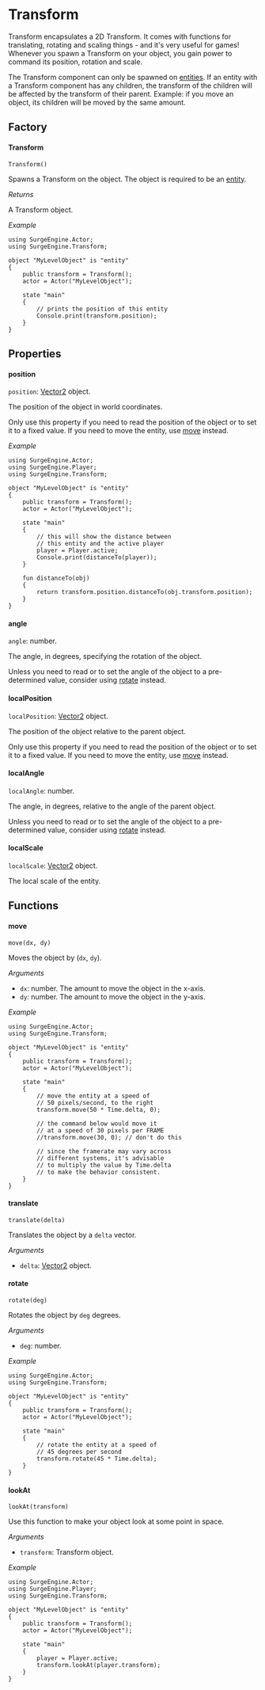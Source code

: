 Transform
=========

Transform encapsulates a 2D Transform. It comes with functions for translating, rotating and scaling things - and it's very useful for games! Whenever you spawn a Transform on your object, you gain power to command its position, rotation and scale.

The Transform component can only be spawned on [entities](entity). If an entity with a Transform component has any children, the transform of the children will be affected by the transform of their parent. Example: if you move an object, its children will be moved by the same amount.

Factory
-------

#### Transform

`Transform()`

Spawns a Transform on the object. The object is required to be an [entity](entity).

*Returns*

A Transform object.

*Example*
```
using SurgeEngine.Actor;
using SurgeEngine.Transform;

object "MyLevelObject" is "entity"
{
    public transform = Transform();
    actor = Actor("MyLevelObject");

    state "main"
    {
        // prints the position of this entity
        Console.print(transform.position);
    }
}
```

Properties
----------

#### position

`position`: [Vector2](vector2) object.

The position of the object in world coordinates.

Only use this property if you need to read the position of the object or to set it to a fixed value. If you need to move the entity, use [move](#move) instead.

*Example*
```
using SurgeEngine.Actor;
using SurgeEngine.Player;
using SurgeEngine.Transform;

object "MyLevelObject" is "entity"
{
    public transform = Transform();
    actor = Actor("MyLevelObject");

    state "main"
    {
        // this will show the distance between
        // this entity and the active player
        player = Player.active;
        Console.print(distanceTo(player));
    }

    fun distanceTo(obj)
    {
        return transform.position.distanceTo(obj.transform.position);
    }
}
```

#### angle

`angle`: number.

The angle, in degrees, specifying the rotation of the object.

Unless you need to read or to set the angle of the object to a pre-determined value, consider using [rotate](#rotate) instead.

#### localPosition

`localPosition`: [Vector2](Vector2) object.

The position of the object relative to the parent object.

Only use this property if you need to read the position of the object or to set it to a fixed value. If you need to move the entity, use [move](#move) instead.

#### localAngle

`localAngle`: number.

The angle, in degrees, relative to the angle of the parent object.

Unless you need to read or to set the angle of the object to a pre-determined value, consider using [rotate](#rotate) instead.

#### localScale

`localScale`: [Vector2](Vector2) object.

The local scale of the entity.

Functions
---------

#### move

`move(dx, dy)`

Moves the object by (`dx`, `dy`).

*Arguments*

* `dx`: number. The amount to move the object in the x-axis.
* `dy`: number. The amount to move the object in the y-axis.

*Example*
```
using SurgeEngine.Actor;
using SurgeEngine.Transform;

object "MyLevelObject" is "entity"
{
    public transform = Transform();
    actor = Actor("MyLevelObject");

    state "main"
    {
        // move the entity at a speed of
        // 50 pixels/second, to the right
        transform.move(50 * Time.delta, 0);

        // the command below would move it
        // at a speed of 30 pixels per FRAME
        //transform.move(30, 0); // don't do this

        // since the framerate may vary across
        // different systems, it's advisable
        // to multiply the value by Time.delta
        // to make the behavior consistent.
    }
}
```

#### translate

`translate(delta)`

Translates the object by a `delta` vector.

*Arguments*

* `delta`: [Vector2](vector2) object.

#### rotate

`rotate(deg)`

Rotates the object by `deg` degrees.

*Arguments*

* `deg`: number.

*Example*
```
using SurgeEngine.Actor;
using SurgeEngine.Transform;

object "MyLevelObject" is "entity"
{
    public transform = Transform();
    actor = Actor("MyLevelObject");

    state "main"
    {
        // rotate the entity at a speed of
        // 45 degrees per second
        transform.rotate(45 * Time.delta);
    }
}
```

#### lookAt

`lookAt(transform)`

Use this function to make your object look at some point in space.

*Arguments*

* `transform`: Transform object.

*Example*
```
using SurgeEngine.Actor;
using SurgeEngine.Player;
using SurgeEngine.Transform;

object "MyLevelObject" is "entity"
{
    public transform = Transform();
    actor = Actor("MyLevelObject");

    state "main"
    {
        player = Player.active;
        transform.lookAt(player.transform);
    }
}
```
